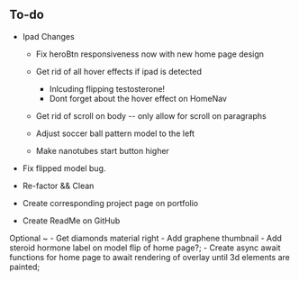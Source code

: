 ## To-do
   - Ipad Changes
      - Fix heroBtn responsiveness now with new home page design

      - Get rid of all hover effects if ipad is detected
         - Inlcuding flipping testosterone!
         - Dont forget about the hover effect on HomeNav

      - Get rid of scroll on body --  only allow for scroll on paragraphs
      - Adjust soccer ball pattern model to the left
      - Make nanotubes start button higher 
   
   - Fix flipped model bug.












   - Re-factor && Clean
   - Create corresponding project page on portfolio 
   - Create ReadMe on GitHub























   Optional ~
    - Get diamonds material right
    - Add graphene thumbnail
    - Add steroid hormone label on model flip of home page?;
    - Create async await functions for home page to await rendering of overlay until 3d elements are painted;